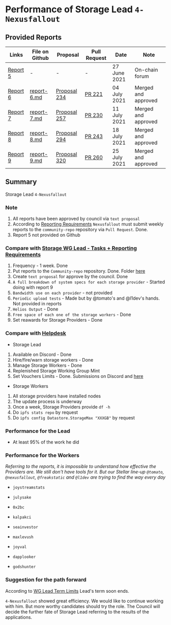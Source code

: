 # Performance of Storage Lead `4-Nexusfallout`

## Provided Reports

| Links           | File on Github | Proposal | Pull Request | Date | Note |
|-----------------|----------------|----------|--------------|------|-----|
| [Report 5](https://testnet.joystream.org/#/forum/threads/395?replyIdx=7) | - | - | - | 27 June 2021 | On-chain forum | 
| [Report 6](https://testnet.joystream.org/#/forum/threads/395?replyIdx=8) | [report-6.md](https://github.com/Joystream/community-repo/blob/master/workinggroup-reports/storage_group/report-6.md) | [Proposal 234](https://testnet.joystream.org/#/proposals/234) | [PR 221](https://github.com/Joystream/community-repo/pull/221) | 04 July 2021 | Merged and approved | 
| [Report 7](https://testnet.joystream.org/#/forum/threads/395?replyIdx=9) | [report-7.md](https://github.com/Joystream/community-repo/blob/master/workinggroup-reports/storage_group/report-7.md) | [Proposal 257](https://testnet.joystream.org/#/proposals/257) | [PR 230](https://github.com/Joystream/community-repo/pull/230) | 11 July 2021 | Merged and approved | 
| [Report 8](https://testnet.joystream.org/#/forum/threads/395?replyIdx=10) | [report-8.md](https://github.com/Joystream/community-repo/blob/master/workinggroup-reports/storage_group/report-8.md) | [Proposal 294](https://testnet.joystream.org/#/proposals/294) | [PR 243](https://github.com/Joystream/community-repo/pull/243 ) | 18 July 2021 | Merged and approved |
| [Report 9](https://testnet.joystream.org/#/forum/threads/395?replyIdx=11) | [report-9.md](https://github.com/Joystream/community-repo/blob/master/workinggroup-reports/storage_group/report-9.md) | [Proposal 320](https://testnet.joystream.org/#/proposals/320) | [PR 260](https://github.com/Joystream/community-repo/pull/260) | 25 July 2021 | Merged and approved |

## Summary

Storage Lead `4-Nexusfallout`

### Note

1. All reports have been approved by council via `text proposal`
2. According to [Reporting Requirements](https://github.com/Joystream/community-repo/blob/master/rules/Storage_WG_Lead-Report_and_Tasks.md#how-to-submit-a-report) `Nexusfallout` must submit weekly reports to the `community-repo` repository via `Pull Request`. Done. 
4. Report 5 not provided on Github

### Compare with [Storage WG Lead - Tasks + Reporting Requirements](https://github.com/Joystream/community-repo/blob/master/rules/Storage_WG_Lead-Report_and_Tasks.md)

1. Frequency - 1 week. Done
2. Put reports to the ``Community-repo`` repository. Done. Folder [here](https://github.com/Joystream/community-repo/tree/master/workinggroup-reports/storage_group)
3. Create `text proposal` for approve by the council. Done
4. ``A full breakdown of system specs for each storage provider`` - Started doing with report 9
5. ``Bandwidth use on each provider`` - not provided
6. ``Periodic upload tests`` - Made but by @tomato's and @l1dev's hands. Not provided in reports
7. ``Helios Output`` - Done
8. ``Free space of each one of the storage workers`` - Done
9. Set reawards for Storage Providers - Done

### Compare with [Helpdesk](https://github.com/Joystream/helpdesk/tree/master/roles/storage-lead)

- Storage Lead

1. Available on Discord - Done 
2. Hire/fire/warn storage workers - Done
3. Manage Storage Workers - Done
4. Replenished Storage Working Group Mint
5. Set Vouchers Limits - Done. Submissions on Discord and [here](https://testnet.joystream.org/#/forum/threads/423)

- Storage Workers

1. All storage providers have installed nodes
2. The update process is underway
3. Once a week, Storage Providers provide ``df -h``
4. Do ``ipfs stats repo`` by request
5. Do ``ipfs config Datastore.StorageMax "XXXGB"`` by request

### Performance for the Lead

- At least 95% of the work he did

### Performance for the Workers

*Referring to the reports, it is impossible to understand how effective the Providers are. We still don't have tools for it. But our Stellar line-up ``@tomato``, ``@nexusfallout``, ``@freakstatic`` and ``@l1dev`` are trying to find the way every day*

- `joystreamstats` 

- `julysake` 

- `0x2bc` 

- `kalpakci` 

- `seainvestor` 

- `maxlevush` 

- `joyval` 

- `dapplooker` 

- `godshunter` 

### Suggestion for the path forward

According to [WG Lead Term Limits](https://github.com/Joystream/community-repo/blob/master/rules/WG_Lead_Term_Limits.md) Lead's term soon ends. 

`4-Nexusfallout` showed great efficiency. We would like to continue working with him. But more worthy candidates should try the role. The Council will decide the further fate of Storage Lead referring to the results of the applications.
